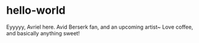 # hello-world

Eyyyyy, Avriel here. Avid Berserk fan, and an upcoming artist~
Love coffee, and basically anything sweet!
